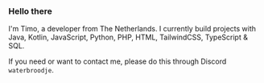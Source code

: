 ### Hello there
I'm Timo, a developer from The Netherlands. I currently build projects with Java, Kotlin, JavaScript, Python, PHP, HTML, TailwindCSS, TypeScript & SQL.

If you need or want to contact me, please do this through Discord `waterbroodje`.
